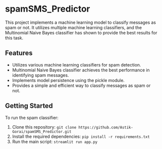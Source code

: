 # spamSMS_Predictor

This project implements a machine learning model to classify messages as spam or not. It utilizes multiple machine learning classifiers, and the Multinomial Naive Bayes classifier has shown to provide the best results for this task.

## Features

- Utilizes various machine learning classifiers for spam detection.
- Multinomial Naive Bayes classifier achieves the best performance in identifying spam messages.
- Implements model persistence using the pickle module.
- Provides a simple and efficient way to classify messages as spam or not.

## Getting Started

To run the spam classifier:

1. Clone this repository: `git clone https://github.com/Astik-Gorai/spamSMS_Predictor.git`
2. Install the required dependencies: `pip install -r requirements.txt`
3. Run the main script: `streamlit run app.py`
